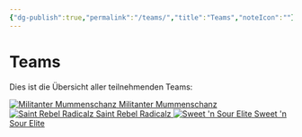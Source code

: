 ```yaml
---
{"dg-publish":true,"permalink":"/teams/","title":"Teams","noteIcon":""}
---
```


# **Teams**
Dies ist die Übersicht aller teilnehmenden Teams:

<div class="championship-grid">
  <a href="https://cptspaulding1980.github.io/choke-slam-wrestling/teams/militanter-mummenschanz" class="champ-card">
    <img src="https://github.com/CptSpaulding1980/choke-slam-wrestling/releases/download/images/ChokeSlam_MM.png" alt="Militanter Mummenschanz">
    <span>Militanter Mummenschanz</span>
  </a>
  <a href="https://cptspaulding1980.github.io/choke-slam-wrestling/teams/saint-rebel-radicalz" class="champ-card">
    <img src="https://github.com/CptSpaulding1980/choke-slam-wrestling/releases/download/images/ChokeSlam_SRR.png" alt="Saint Rebel Radicalz">
    <span>Saint Rebel Radicalz</span>
  </a>
  <a href="https://cptspaulding1980.github.io/choke-slam-wrestling/teams/sweet-n-sour-elite" class="champ-card">
    <img src="https://github.com/CptSpaulding1980/choke-slam-wrestling/releases/download/images/ChokeSlam_SnS.png" alt="Sweet 'n Sour Elite">
    <span>Sweet 'n Sour Elite</span>
  </a>
</div>
